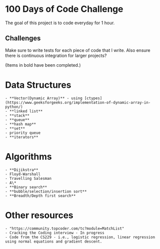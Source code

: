 # 100 Days of Code Challenge

The goal of this project is to code everyday for 1 hour.

## Challenges

Make sure to write tests for each piece of code that I write. Also ensure there is continuous integration for larger projects?


(Items in bold have been completed.)
# Data Structures
	- **Vector(Dynamic Array)** - using [ctypes](https://www.geeksforgeeks.org/implementation-of-dynamic-array-in-python/)
	- **linked list**
	- **stack**
	- **queue**
	- **hash map**
	- **set**
	- priority queue
	- **iterators**

# Algorithms
	- **Dijikstra**
	- Floyd-Warshall
	- Travelling Salesman
	- A\*
	- **Binary search**
	- **bubble/selection/insertion sort**
	- **Breadth/Depth first search**

# Other resources
	- "https://community.topcoder.com/tc?module=MatchList"
	- Cracking the Coding interview - In progress
	- Code from the CS229 - i.e., logistic regression, linear regression using normal equations and gradient descent.

